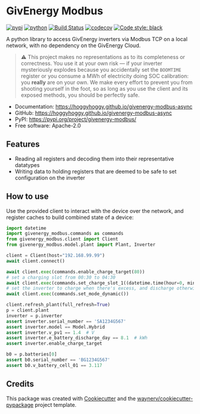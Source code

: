 # GivEnergy Modbus

[![pypi](https://img.shields.io/pypi/v/givenergy-modbus.svg)](https://pypi.org/project/givenergy-modbus/)
[![python](https://img.shields.io/pypi/pyversions/givenergy-modbus.svg)](https://pypi.org/project/givenergy-modbus/)
[![Build Status](https://github.com/dewet22/givenergy-modbus/actions/workflows/dev.yml/badge.svg)](https://github.com/dewet22/givenergy-modbus/actions/workflows/dev.yml)
[![codecov](https://codecov.io/gh/dewet22/givenergy-modbus/branch/main/graphs/badge.svg)](https://codecov.io/github/dewet22/givenergy-modbus)
[![Code style: black](https://img.shields.io/badge/code%20style-black-000000.svg)](https://github.com/psf/black)

A python library to access GivEnergy inverters via Modbus TCP on a local network, with no dependency on the GivEnergy
Cloud.

> ⚠️ This project makes no representations as to its completeness or correctness. You use it at your own risk — if your
> inverter mysteriously explodes because you accidentally set the `BOOMTIME` register or you consume a MWh of
> electricity doing SOC calibration: you **really** are on your own. We make every effort to prevent you from shooting
> yourself in the foot, so as long as you use the client and its exposed methods, you should be perfectly safe.

* Documentation: <https://hoggyhoggy.github.io/givenergy-modbus-async>
* GitHub: <https://hoggyhoggy.github.io/givenergy-modbus-async>
* PyPI: <https://pypi.org/project/givenergy-modbus/>
* Free software: Apache-2.0

## Features

* Reading all registers and decoding them into their representative datatypes
* Writing data to holding registers that are deemed to be safe to set configuration on the inverter

## How to use

Use the provided client to interact with the device over the network, and register caches to build combined state of a
device:

```python
import datetime
import givenergy_modbus.commands as commands
from givenergy_modbus.client import Client
from givenergy_modbus.model.plant import Plant, Inverter

client = Client(host="192.168.99.99")
await client.connect()

await client.exec(commands.enable_charge_target(80))
# set a charging slot from 00:30 to 04:30
await client.exec(commands.set_charge_slot_1((datetime.time(hour=0, minute=30), datetime.time(hour=4, minute=30)))
# set the inverter to charge when there's excess, and discharge otherwise. it will also respect charging slots.
await client.exec(commands.set_mode_dynamic())

client.refresh_plant(full_refresh=True)
p = client.plant
inverter = p.inverter
assert inverter.serial_number == 'SA1234G567'
assert inverter.model == Model.Hybrid
assert inverter.v_pv1 == 1.4  # V
assert inverter.e_battery_discharge_day == 8.1  # kWh
assert inverter.enable_charge_target

b0 = p.batteries[0]
assert b0.serial_number == 'BG1234G567'
assert b0.v_battery_cell_01 == 3.117
```

## Credits

This package was created with [Cookiecutter](https://github.com/audreyr/cookiecutter) and
the [waynerv/cookiecutter-pypackage](https://github.com/waynerv/cookiecutter-pypackage) project template.
